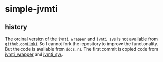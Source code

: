 # simple-jvmti

## history

The orginal version of the `jvmti_wrapper` and `jvmti_sys` is not available from `github.com`([link](https://github.com/ldhdev916/jvmti_wrapper)). So I cannot fork the repository to improve the functionality. But the code is available from `docs.rs`. The first commit is copied code from [jvmti_wrapper](https://docs.rs/crate/jvmti_wrapper/latest/source/) and [jvmti_sys](https://docs.rs/crate/jvmti_sys/latest/source/).

